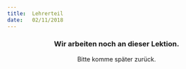 ```yaml
---
title:  Lehrerteil
date:   02/11/2018
---
```


### <center>Wir arbeiten noch an dieser Lektion.</center>
<center>Bitte komme später zurück.</center>